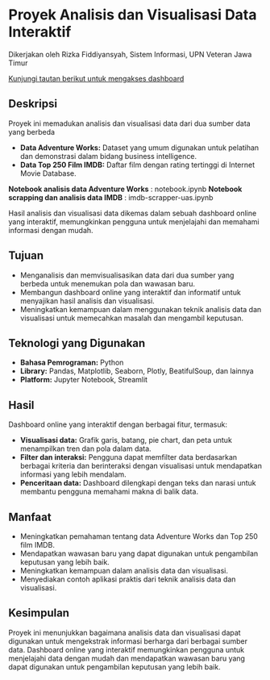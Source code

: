 # Proyek Analisis dan Visualisasi Data Interaktif

Dikerjakan oleh Rizka Fiddiyansyah, Sistem Informasi, UPN Veteran Jawa Timur

[Kunjungi tautan berikut untuk mengakses dashboard](https://21082010052-rizka.streamlit.app/)

## Deskripsi

Proyek ini memadukan analisis dan visualisasi data dari dua sumber data yang berbeda

* **Data Adventure Works:** Dataset yang umum digunakan untuk pelatihan dan demonstrasi dalam bidang business intelligence.
* **Data Top 250 Film IMDB:** Daftar film dengan rating tertinggi di Internet Movie Database.

**Notebook analisis data Adventure Works** : notebook.ipynb
**Notebook scrapping dan analisis data IMDB** : imdb-scrapper-uas.ipynb

Hasil analisis dan visualisasi data dikemas dalam sebuah dashboard online yang interaktif, memungkinkan pengguna untuk menjelajahi dan memahami informasi dengan mudah.

## Tujuan

* Menganalisis dan memvisualisasikan data dari dua sumber yang berbeda untuk menemukan pola dan wawasan baru.
* Membangun dashboard online yang interaktif dan informatif untuk menyajikan hasil analisis dan visualisasi.
* Meningkatkan kemampuan dalam menggunakan teknik analisis data dan visualisasi untuk memecahkan masalah dan mengambil keputusan.

## Teknologi yang Digunakan

* **Bahasa Pemrograman:** Python
* **Library:** Pandas, Matplotlib, Seaborn, Plotly, BeatifulSoup, dan lainnya
* **Platform:** Jupyter Notebook, Streamlit

## Hasil

Dashboard online yang interaktif dengan berbagai fitur, termasuk:

* **Visualisasi data:** Grafik garis, batang, pie chart, dan peta untuk menampilkan tren dan pola dalam data.
* **Filter dan interaksi:** Pengguna dapat memfilter data berdasarkan berbagai kriteria dan berinteraksi dengan visualisasi untuk mendapatkan informasi yang lebih mendalam.
* **Penceritaan data:** Dashboard dilengkapi dengan teks dan narasi untuk membantu pengguna memahami makna di balik data.

## Manfaat

* Meningkatkan pemahaman tentang data Adventure Works dan Top 250 film IMDB.
* Mendapatkan wawasan baru yang dapat digunakan untuk pengambilan keputusan yang lebih baik.
* Meningkatkan kemampuan dalam analisis data dan visualisasi.
* Menyediakan contoh aplikasi praktis dari teknik analisis data dan visualisasi.

## Kesimpulan

Proyek ini menunjukkan bagaimana analisis data dan visualisasi dapat digunakan untuk mengekstrak informasi berharga dari berbagai sumber data. Dashboard online yang interaktif memungkinkan pengguna untuk menjelajahi data dengan mudah dan mendapatkan wawasan baru yang dapat digunakan untuk pengambilan keputusan yang lebih baik.
